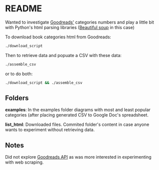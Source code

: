 # README

Wanted to investigate [Goodreads'](https://www.goodreads.com/) categories numbers and play a little bit with Python's html parsing libraries ([Beautiful soup](https://www.crummy.com/software/BeautifulSoup/) in this case)

To download book categories html from Goodreads:
```bash
./download_script
```
Then to retrieve data and popuate a CSV with these data:
```bash
./assemble_csv
```
or to do both:
```bash
./download_script && ./assemble_csv
```

## Folders

**examples**: In the examples folder diagrams with most and least popular categories (after placing generated CSV to Google Doc's spreadsheet.

**list_html**: Downloaded files. Commited folder's content in case anyone wants to experiment without retrieving data.

## Notes

Did not explore [Goodreads API](https://www.goodreads.com/api) as was more interested in experimenting with web scraping.
